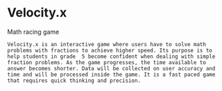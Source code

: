 # Velocity.x
Math racing game



	Velocity.x is an interactive game where users have to solve math problems with fractions to achieve higher speed. Its purpose is to help students in grade  5 become confident when dealing with simple fraction problems. As the game progresses, the time available to answer becomes shorter. Data will be collected on user accuracy and time and will be processed inside the game. It is a fast paced game that requires quick thinking and precision. 
